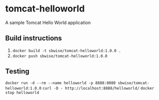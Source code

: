 # tomcat-helloworld
A sample Tomcat Hello World application

## Build instructions
1. `docker build -t sbwise/tomcat-helloworld:1.0.0 .`
1. `docker push sbwise/tomcat-helloworld:1.0.0`

## Testing
`docker run -d --rm --name helloworld -p 8888:8080 sbwise/tomcat-helloworld:1.0.0`
`curl -D - http://localhost:8888/helloworld/`
`docker stop helloworld`
